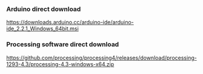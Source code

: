 ### Arduino direct download
https://downloads.arduino.cc/arduino-ide/arduino-ide_2.2.1_Windows_64bit.msi
### Processing software direct download
https://github.com/processing/processing4/releases/download/processing-1293-4.3/processing-4.3-windows-x64.zip



